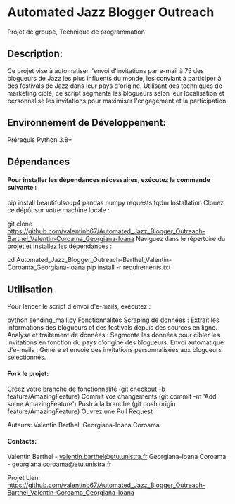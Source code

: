 # Automated Jazz Blogger Outreach

Projet de groupe, Technique de programmation

## Description:
Ce projet vise à automatiser l'envoi d'invitations par e-mail à 75 des blogueurs de Jazz les plus influents du monde, les conviant à participer à des festivals de Jazz dans leur pays d'origine. Utilisant des techniques de marketing ciblé, ce script segmente les blogueurs selon leur localisation et personnalise les invitations pour maximiser l'engagement et la participation.

## Environnement de Développement:
Prérequis
Python 3.8+

## Dépendances

#### Pour installer les dépendances nécessaires, exécutez la commande suivante :
pip install beautifulsoup4 pandas numpy requests tqdm
Installation
Clonez ce dépôt sur votre machine locale :

git clone https://github.com/valentinb67/Automated_Jazz_Blogger_Outreach-Barthel_Valentin-Coroama_Georgiana-Ioana
Naviguez dans le répertoire du projet et installez les dépendances :

cd Automated_Jazz_Blogger_Outreach-Barthel_Valentin-Coroama_Georgiana-Ioana
pip install -r requirements.txt

## Utilisation
Pour lancer le script d'envoi d'e-mails, exécutez :

python sending_mail.py
Fonctionnalités
Scraping de données : Extrait les informations des blogueurs et des festivals depuis des sources en ligne.
Analyse et traitement de données : Segmente les données pour cibler les invitations en fonction du pays d'origine des blogueurs.
Envoi automatique d'e-mails : Génère et envoie des invitations personnalisées aux blogueurs sélectionnés.


#### Fork le projet:
Créez votre branche de fonctionnalité (git checkout -b feature/AmazingFeature)
Commit vos changements (git commit -m 'Add some AmazingFeature')
Push à la branche (git push origin feature/AmazingFeature)
Ouvrez une Pull Request

Auteurs:
Valentin Barthel, Georgiana-Ioana Coroama


#### Contacts:
Valentin Barthel - valentin.barthel@etu.unistra.fr
Georgiana-Ioana Coroama - georgiana.coroama@etu.unistra.fr

Projet Lien: https://github.com/valentinb67/Automated_Jazz_Blogger_Outreach-Barthel_Valentin-Coroama_Georgiana-Ioana
